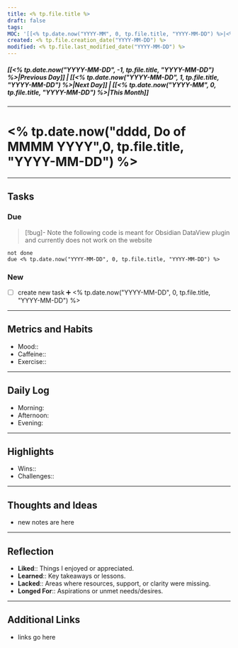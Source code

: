 ```yaml
---
title: <% tp.file.title %>
draft: false
tags:
MOC: '[[<% tp.date.now("YYYY-MM", 0, tp.file.title, "YYYY-MM-DD") %>|<% tp.date.now("MMMM YYYY", 0, tp.file.title, "YYYY-MM-DD") %>]]'
created: <% tp.file.creation_date("YYYY-MM-DD") %>
modified: <% tp.file.last_modified_date("YYYY-MM-DD") %>
---
```

##### [[<% tp.date.now("YYYY-MM-DD", -1, tp.file.title, "YYYY-MM-DD") %>|Previous Day]] | [[<% tp.date.now("YYYY-MM-DD", 1, tp.file.title, "YYYY-MM-DD") %>|Next Day]] | [[<% tp.date.now("YYYY-MM", 0, tp.file.title, "YYYY-MM-DD") %>|This Month]]

---
# <% tp.date.now("dddd, Do of MMMM YYYY",0, tp.file.title, "YYYY-MM-DD") %>

---
## Tasks

### Due

>[!bug]- Note
>the following code is meant for Obsidian DataView plugin and currently does not work on the website

```tasks
not done
due <% tp.date.now("YYYY-MM-DD", 0, tp.file.title, "YYYY-MM-DD") %>
```

### New

- [ ]  create new task ➕ <% tp.date.now("YYYY-MM-DD", 0, tp.file.title, "YYYY-MM-DD") %>

---
## Metrics and Habits

- Mood::
- Caffeine::
- Exercise::

---
## Daily Log

- Morning:
- Afternoon:
- Evening:

---
## Highlights

- Wins::
- Challenges::

---
## Thoughts and Ideas

- new notes are here

---
## Reflection

- **Liked**:: Things I enjoyed or appreciated.
- **Learned**:: Key takeaways or lessons.
- **Lacked**:: Areas where resources, support, or clarity were missing.
- **Longed For**:: Aspirations or unmet needs/desires.

---
## Additional Links

-  links go here
